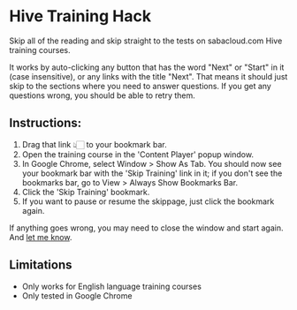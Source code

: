 # Hive Training Hack

Skip all of the reading and skip straight to the tests on sabacloud.com Hive training courses.

It works by auto-clicking any button that has the word "Next" or "Start" in it (case insensitive), or any links with the title "Next". That means it should just skip to the sections where you need to answer questions. If you get any questions wrong, you should be able to retry them.

## Instructions:

<script>
  let el = document.createElement('a');
  el.href = 'javascript:(function(){const a=a=>!!(0<=a.innerText.toLowerCase().indexOf("Start".toLowerCase()))||!!(0<=a.innerText.toLowerCase().indexOf("Next".toLowerCase()))||void 0,b=()=>{window.hiveHackTimer=setInterval(()=>{let b=!1,c=document.querySelectorAll("button");if(c.forEach(c=>{!b&&a(c)&&(c.click(),b=!0)}),!b){let a=document.querySelectorAll("[title=\"next\"]");a.forEach(a=>{b||(a.click(),b=!0)})}},500)};"undefined"==typeof window.hiveHackTimerIsRunning?(b(),window.hiveHackTimerIsRunning=!0):"undefined"!=typeof window.hiveHackTimer&&!0===window.hiveHackTimerIsRunning?(clearInterval(window.hiveHackTimer),window.hiveHackTimerIsRunning=!1):(b(),window.hiveHackTimerIsRunning=!0)})();';
  el.innerText = 'Skip Training';
  el.title = 'Skip Training';
  el.style = "padding: 0.5em 1em;margin: 1em 0;background: #333;border: 1px solid #666;border-radius: 4px;display: inline-block;";
  const referenceNode = document.querySelector("#instructions");
  referenceNode.parentNode.insertBefore(el, referenceNode.nextSibling);
</script>

1. Drag that link 👆🏻 to your bookmark bar.
2. Open the training course in the 'Content Player' popup window.
3. In Google Chrome, select Window > Show As Tab. You should now see your bookmark bar with the 'Skip Training' link in it; if you don't see the bookmarks bar, go to View > Always Show Bookmarks Bar.
4. Click the 'Skip Training' bookmark.
5. If you want to pause or resume the skippage, just click the bookmark again.

If anything goes wrong, you may need to close the window and start again. And [let me know](mailto:darryl@darrylsnow.com).

## Limitations

* Only works for English language training courses
* Only tested in Google Chrome
